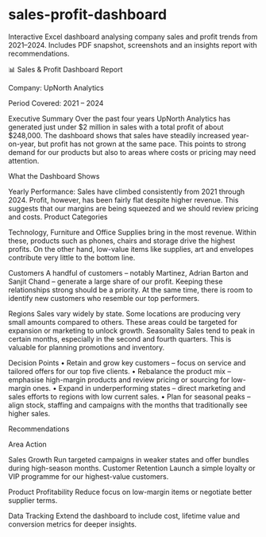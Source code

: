 # sales-profit-dashboard
Interactive Excel dashboard analysing company sales and profit trends from 2021–2024. Includes PDF snapshot, screenshots and an insights report with recommendations.



📊 Sales & Profit Dashboard Report


Company: UpNorth Analytics


Period Covered: 2021 – 2024


Executive Summary
Over the past four years UpNorth Analytics has generated just under $2 million in sales with a total profit of about $248,000. The dashboard shows that sales have steadily increased year-on-year, but profit has not grown at the same pace. This points to strong demand for our products but also to areas where costs or pricing may need attention.



What the Dashboard Shows


Yearly Performance:
Sales have climbed consistently from 2021 through 2024. Profit, however, has been fairly flat despite higher revenue. This suggests that our margins are being squeezed and we should review pricing and costs.
Product Categories

Technology, Furniture and Office Supplies bring in the most revenue. Within these, products such as phones, chairs and storage drive the highest profits. On the other hand, low-value items like supplies, art and envelopes contribute very little to the bottom line.

Customers
A handful of customers – notably Martinez, Adrian Barton and Sanjit Chand – generate a large share of our profit. Keeping these relationships strong should be a priority. At the same time, there is room to identify new customers who resemble our top performers.

Regions
Sales vary widely by state. Some locations are producing very small amounts compared to others. These areas could be targeted for expansion or marketing to unlock growth.
Seasonality
Sales tend to peak in certain months, especially in the second and fourth quarters. This is valuable for planning promotions and inventory.




Decision Points
•	Retain and grow key customers – focus on service and tailored offers for our top five clients.
•	Rebalance the product mix – emphasise high-margin products and review pricing or sourcing for low-margin ones.
•	Expand in underperforming states – direct marketing and sales efforts to regions with low current sales.
•	Plan for seasonal peaks – align stock, staffing and campaigns with the months that traditionally see higher sales.



Recommendations

Area	Action

Sales Growth	Run targeted campaigns in weaker states and offer bundles during high-season months.
Customer Retention	Launch a simple loyalty or VIP programme for our highest-value customers.

Product Profitability	Reduce focus on low-margin items or negotiate better supplier terms.

Data Tracking	Extend the dashboard to include cost, lifetime value and conversion metrics for deeper insights.

